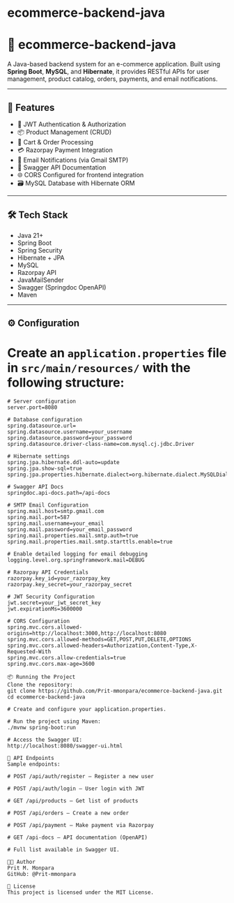 # ecommerce-backend-java

# 🛒 ecommerce-backend-java

A Java-based backend system for an e-commerce application. Built using **Spring Boot**, **MySQL**, and **Hibernate**, it provides RESTful APIs for user management, product catalog, orders, payments, and email notifications.

---

## 🚀 Features

- 🔐 JWT Authentication & Authorization  
- 📦 Product Management (CRUD)  
- 🛒 Cart & Order Processing  
- 💳 Razorpay Payment Integration  
- 📧 Email Notifications (via Gmail SMTP)  
- 🧾 Swagger API Documentation  
- 🌐 CORS Configured for frontend integration  
- 🗃️ MySQL Database with Hibernate ORM  

---

## 🛠️ Tech Stack

- Java 21+
- Spring Boot  
- Spring Security  
- Hibernate + JPA  
- MySQL  
- Razorpay API  
- JavaMailSender  
- Swagger (Springdoc OpenAPI)  
- Maven  

---

## ⚙️ Configuration

# Create an `application.properties` file in `src/main/resources/` with the following structure:

```properties
# Server configuration
server.port=8080

# Database configuration
spring.datasource.url=
spring.datasource.username=your_username
spring.datasource.password=your_password
spring.datasource.driver-class-name=com.mysql.cj.jdbc.Driver

# Hibernate settings
spring.jpa.hibernate.ddl-auto=update
spring.jpa.show-sql=true
spring.jpa.properties.hibernate.dialect=org.hibernate.dialect.MySQLDialect

# Swagger API Docs
springdoc.api-docs.path=/api-docs

# SMTP Email Configuration
spring.mail.host=smtp.gmail.com
spring.mail.port=587
spring.mail.username=your_email
spring.mail.password=your_email_password
spring.mail.properties.mail.smtp.auth=true
spring.mail.properties.mail.smtp.starttls.enable=true

# Enable detailed logging for email debugging
logging.level.org.springframework.mail=DEBUG

# Razorpay API Credentials
razorpay.key_id=your_razorpay_key
razorpay.key_secret=your_razorpay_secret

# JWT Security Configuration
jwt.secret=your_jwt_secret_key
jwt.expirationMs=3600000

# CORS Configuration
spring.mvc.cors.allowed-origins=http://localhost:3000,http://localhost:8080
spring.mvc.cors.allowed-methods=GET,POST,PUT,DELETE,OPTIONS
spring.mvc.cors.allowed-headers=Authorization,Content-Type,X-Requested-With
spring.mvc.cors.allow-credentials=true
spring.mvc.cors.max-age=3600

📦 Running the Project
Clone the repository:
git clone https://github.com/Prit-mmonpara/ecommerce-backend-java.git
cd ecommerce-backend-java

# Create and configure your application.properties.

# Run the project using Maven:
./mvnw spring-boot:run

# Access the Swagger UI:
http://localhost:8080/swagger-ui.html

📂 API Endpoints
Sample endpoints:

# POST /api/auth/register – Register a new user

# POST /api/auth/login – User login with JWT

# GET /api/products – Get list of products

# POST /api/orders – Create a new order

# POST /api/payment – Make payment via Razorpay

# GET /api-docs – API documentation (OpenAPI)

# Full list available in Swagger UI.

👨‍💻 Author
Prit M. Monpara
GitHub: @Prit-mmonpara

📄 License
This project is licensed under the MIT License.
